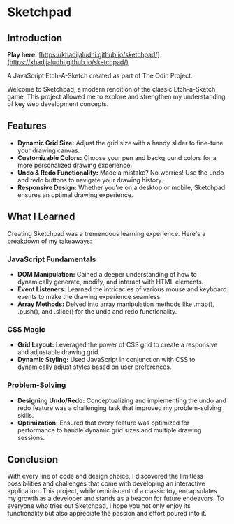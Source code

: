 # Sketchpad

## Introduction

**Play here:** [https://khadijaludhi.github.io/sketchpad/](https://khadijaludhi.github.io/sketchpad/)

A JavaScript Etch-A-Sketch created as part of The Odin Project.

Welcome to Sketchpad, a modern rendition of the classic Etch-a-Sketch game. This project allowed me to explore and strengthen my understanding of key web development concepts.

## Features

- **Dynamic Grid Size:** Adjust the grid size with a handy slider to fine-tune your drawing canvas.
- **Customizable Colors:** Choose your pen and background colors for a more personalized drawing experience.
- **Undo & Redo Functionality:** Made a mistake? No worries! Use the undo and redo buttons to navigate your drawing history.
- **Responsive Design:** Whether you're on a desktop or mobile, Sketchpad ensures an optimal drawing experience.

## What I Learned

Creating Sketchpad was a tremendous learning experience. Here's a breakdown of my takeaways:

### JavaScript Fundamentals

- **DOM Manipulation:** Gained a deeper understanding of how to dynamically generate, modify, and interact with HTML elements.
- **Event Listeners:** Learned the intricacies of various mouse and keyboard events to make the drawing experience seamless.
- **Array Methods:** Delved into array manipulation methods like .map(), .push(), and .slice() for the undo and redo functionality.

### CSS Magic

- **Grid Layout:** Leveraged the power of CSS grid to create a responsive and adjustable drawing grid.
- **Dynamic Styling:** Used JavaScript in conjunction with CSS to dynamically adjust styles based on user preferences.

### Problem-Solving

- **Designing Undo/Redo:** Conceptualizing and implementing the undo and redo feature was a challenging task that improved my problem-solving skills.
- **Optimization:** Ensured that every feature was optimized for performance to handle dynamic grid sizes and multiple drawing sessions.

## Conclusion

With every line of code and design choice, I discovered the limitless possibilities and challenges that come with developing an interactive application. This project, while reminiscent of a classic toy, encapsulates my growth as a developer and stands as a beacon for future endeavors. To everyone who tries out Sketchpad, I hope you not only enjoy its functionality but also appreciate the passion and effort poured into it.

